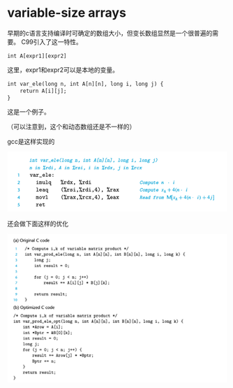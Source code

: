 # variable-size arrays
早期的c语言支持编译时可确定的数组大小，但变长数组显然是一个很普遍的需要。
C99引入了这一特性。

```
int A[expr1][expr2]
```
这里，expr1和expr2可以是本地的变量。

```
int var_ele(long n, int A[n][n], long i, long j) {
    return A[i][j];
}
```
这是一个例子。

（可以注意到，这个和动态数组还是不一样的）

gcc是这样实现的

![](2022-07-31-10-52-54.png)

还会做下面这样的优化

![](2022-07-31-10-54-51.png)